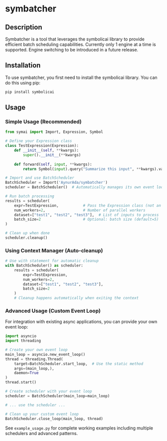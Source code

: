 # symbatcher

## Description
Symbatcher is a tool that leverages the symbolicai library to provide efficient batch scheduling capabilities.
Currently only 1 engine at a time is supported. Engine switching to be introduced in a future release.

## Installation

To use symbatcher, you first need to install the symbolicai library. You can do this using pip:

```bash
pip install symbolicai
```

## Usage

### Simple Usage (Recommended)

```python
from symai import Import, Expression, Symbol

# Define your Expression class
class TestExpression(Expression):
    def __init__(self, **kwargs):
        super().__init__(**kwargs)
    
    def forward(self, input, **kwargs):
        return Symbol(input).query("Summarize this input", **kwargs).value

# Import and use BatchScheduler
BatchScheduler = Import('AynurAda/symbatcher')
scheduler = BatchScheduler()  # Automatically manages its own event loop

# Run batch processing
results = scheduler(
    expr=TestExpression,           # Pass the Expression class (not an instance)
    num_workers=2,                 # Number of parallel workers
    dataset=["test1", "test2", "test3"],  # List of inputs to process
    batch_size=2                   # Optional: batch size (default=5)
)

# Clean up when done
scheduler.cleanup()
```

### Using Context Manager (Auto-cleanup)

```python
# Use with statement for automatic cleanup
with BatchScheduler() as scheduler:
    results = scheduler(
        expr=TestExpression,
        num_workers=2,
        dataset=["test1", "test2", "test3"],
        batch_size=2
    )
    # Cleanup happens automatically when exiting the context
```

### Advanced Usage (Custom Event Loop)

For integration with existing async applications, you can provide your own event loop:

```python
import asyncio
import threading

# Create your own event loop
main_loop = asyncio.new_event_loop()
thread = threading.Thread(
    target=BatchScheduler.start_loop,  # Use the static method
    args=(main_loop,), 
    daemon=True
)
thread.start()

# Create scheduler with your event loop
scheduler = BatchScheduler(main_loop=main_loop)

# ... use the scheduler ...

# Clean up your custom event loop
BatchScheduler.close_loop(main_loop, thread)
```

See `example_usage.py` for complete working examples including multiple schedulers and advanced patterns.



 
